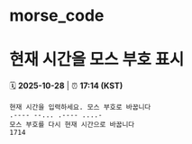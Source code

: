 # morse_code
# 현재 시간을 모스 부호 표시
<!-- MORSE_TIME_START -->
🗓️ **2025-10-28** | ⏰ **17:14 (KST)**

```
현재 시간을 입력하세요. 모스 부호로 바꿉니다
.---- --... .---- ....-
모스 부호를 다시 현재 시간으로 바꿉니다
1714
```
<!-- MORSE_TIME_END -->

